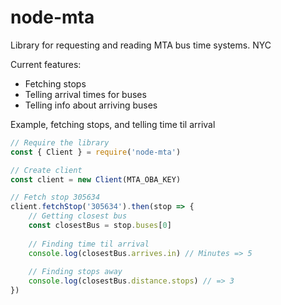 # node-mta

Library for requesting and reading MTA bus time systems. NYC

Current features:
- Fetching stops
- Telling arrival times for buses
- Telling info about arriving buses

Example, fetching stops, and telling time til arrival

```js
// Require the library
const { Client } = require('node-mta')

// Create client
const client = new Client(MTA_OBA_KEY)

// Fetch stop 305634
client.fetchStop('305634').then(stop => {
    // Getting closest bus
    const closestBus = stop.buses[0]
    
    // Finding time til arrival
    console.log(closestBus.arrives.in) // Minutes => 5
    
    // Finding stops away
    console.log(closestBus.distance.stops) // => 3
})
```